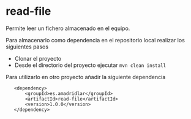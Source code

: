 # read-file

Permite leer un fichero almacenado en el equipo.

Para almacenarlo como dependencia en el repositorio local realizar los siguientes pasos
 - Clonar el proyecto
 - Desde el directorio del proyecto ejecutar ``` mvn clean install ```
 
 Para utilizarlo en otro proyecto añadir la siguiente dependencia
 ```
   	<dependency>
  		<groupId>es.amadridlar</groupId>
  		<artifactId>read-file</artifactId>
  		<version>1.0.0</version>
  	</dependency>
```
